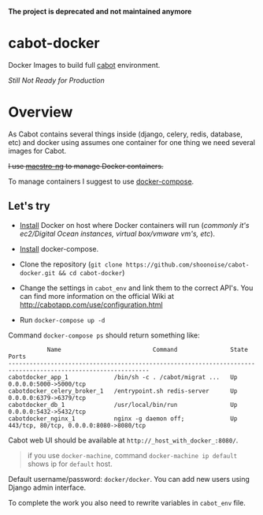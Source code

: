 
**The project is deprecated and not maintained anymore**

cabot-docker
============

Docker Images to build full [cabot](https://github.com/arachnys/cabot) environment.

*Still Not Ready for Production*

Overview
============

As Cabot contains several things inside (django, celery, redis, database, etc) and docker using assumes one container for one thing we need several images for Cabot.

~~I use [maestro-ng](https://github.com/signalfuse/maestro-ng) to manage Docker containers.~~

To manage containers I suggest to use [docker-compose](https://docs.docker.com/compose/).

Let's try
------------

- [Install](https://docs.docker.com/installation/) Docker on host where Docker containers will run (*commonly it's ec2/Digital Ocean instances, virtual box/vmware vm's, etc*).

- [Install](https://docs.docker.com/compose/install/) docker-compose.

- Clone the repository (`git clone https://github.com/shoonoise/cabot-docker.git && cd cabot-docker`)

- Change the settings in `cabot_env` and link them to the correct API's. You can find more information on the official Wiki at http://cabotapp.com/use/configuration.html

- Run `docker-compose up -d`

Command `docker-compose ps` should return something like:

```
           Name                          Command               State                    Ports
--------------------------------------------------------------------------------------------------------------
cabotdocker_app_1             /bin/sh -c . /cabot/migrat ...   Up      0.0.0.0:5000->5000/tcp
cabotdocker_celery_broker_1   /entrypoint.sh redis-server      Up      0.0.0.0:6379->6379/tcp
cabotdocker_db_1              /usr/local/bin/run               Up      0.0.0.0:5432->5432/tcp
cabotdocker_nginx_1           nginx -g daemon off;             Up      443/tcp, 80/tcp, 0.0.0.0:8080->8080/tcp
```

Cabot web UI should be available at `http://_host_with_docker_:8080/`.

> if you use `docker-machine`, command `docker-machine ip default` shows ip for `default` host.

Default username/password: `docker/docker`. You can add new users using Django admin interface.

To complete the work you also need to rewrite variables in `cabot_env` file.
